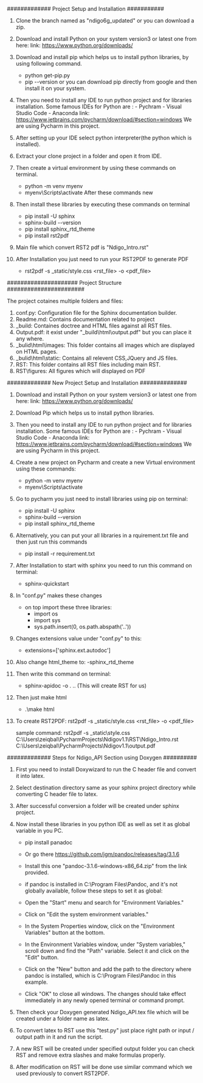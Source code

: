 #############   Project Setup and Installation  ###########


1. Clone the branch named as "ndigo6g_updated" or you can download a zip.
2. Download and install Python on your system version3 or latest one from here:
   link: https://www.python.org/downloads/
3. Download and install pip which helps us to install python libraries, by using following command. 
   - python get-pip.py
   - pip --version
   or you can download pip directly from google and then install it on your system.
4. Then you need to install any IDE to run python project and for libraries installation.
   Some famous IDEs for Python are :
           - Pychram
           - Visual Studio Code
           - Anaconda
   link: https://www.jetbrains.com/pycharm/download/#section=windows
   We are using Pycharm in this project.
5. After setting up your IDE select python interpreter(the python which is installed). 
6. Extract your clone project in a folder and open it from IDE. 
7. Then create a virtual environment by using these commands on terminal.
   - python -m venv myenv
   - myenv\Scripts\activate
   After these commands new 
   
8. Then install these libraries by executing these commands on terminal
   - pip install -U sphinx
   - sphinx-build --version
   - pip install sphinx_rtd_theme
   - pip install rst2pdf
9. Main file which convert RST2 pdf is "Ndigo_Intro.rst"

10. After Installation you just need to run your RST2PDF to generate PDF
    - rst2pdf  -s _static/style.css <rst_file> -o <pdf_file>





#####################   Project Structure #######################


The project cotaines multiple folders and files:
1. conf.py: Configuration file for the Sphinx documentation builder.
2. Readme.md: Contains documentation related to project
3. _build: Containes doctree and HTML files against all RST files.
4. Output.pdf: it exist under "\_build\html\output.pdf" but you can place it any where.
5. _bulid\html\images: This folder contains all images which are displayed on HTML pages.
6. _bulid\html\static: Contains all relevent CSS,JQuery and JS files.
7. RST: This folder contains all RST files including main RST.
8. RST\figures: All figures which will displayed on PDF





#############   New Project Setup and Installation ##############


1. Download and install Python on your system version3 or latest one from here:
   link: https://www.python.org/downloads/
2. Download Pip which helps us to install python libraries.
3. Then you need to install any IDE to run python project and for libraries installation.
   Some famous IDEs for Python are :
           - Pychram
           - Visual Studio Code
           - Anaconda
   link: https://www.jetbrains.com/pycharm/download/#section=windows
   We are using Pycharm in this project.
4. Create a new project on Pycharm and create a new Virtual environment using these commands:
   - python -m venv myenv
   - myenv\Scripts\activate
   
5. Go to pycharm you just need to install libraries using pip on terminal:
    - pip install -U sphinx
    - sphinx-build --version
    - pip install sphinx_rtd_theme
6. Alternatively, you can put your all libraries in a rquirement.txt file and then just run this commands
   - pip install -r requirement.txt
    
    
7. After Installation to start with sphinx you need to run this command on terminal:
    - sphinx-quickstart

8. In "conf.py"  makes these changes
    - on top import these three libraries:
        - import os
        - import sys
        - sys.path.insert(0, os.path.abspath('..'))

9. Changes extensions value under "conf.py" to this:
    - extensions=['sphinx.ext.autodoc'] 

10. Also change html_theme to:
    -sphinx_rtd_theme


11. Then write this command on terminal:
    - sphinx-apidoc -o . .. (This will create RST for us)

12. Then just make html
    - .\make html

13. To create RST2PDF:
    rst2pdf  -s _static/style.css <rst_file> -o <pdf_file>
    
    
    sample command: rst2pdf -s _static\style.css  C:\Users\zeiqbal\PycharmProjects\Ndigov1.1\RST\Ndigo_Intro.rst  C:\Users\zeiqbal\PycharmProjects\Ndigov1.1\output.pdf



############# Steps for Ndigo_API Section using Doxygen   ##########


1. First you need to install Doxywizard to run the C header file and convert it 
   into latex.
   
2. Select destination directory same as your sphinx project directory while converting
   C header file to latex.
   
3. After successful conversion a folder will be created under sphinx project.

4. Now install these libraries in you python IDE as well as set it as global variable in you PC.
   
   - pip install panadoc 
   
   - Or go there https://github.com/jgm/pandoc/releases/tag/3.1.6
   
   - Install this one "pandoc-3.1.6-windows-x86_64.zip" from the link provided.
   
   - if pandoc is installed in C:\Program Files\Pandoc, and it's not globally available, follow these steps to set it as global:
   
   - Open the "Start" menu and search for "Environment Variables."
   
   - Click on "Edit the system environment variables."
   
   - In the System Properties window, click on the "Environment Variables" button at the bottom.
   
   - In the Environment Variables window, under "System variables," scroll down and find the "Path" variable. Select it and click on the "Edit" button.
   
   - Click on the "New" button and add the path to the directory where pandoc is installed, which is C:\Program Files\Pandoc in this example.
   
   - Click "OK" to close all windows. The changes should take effect immediately in any newly opened terminal or command prompt.

5. Then check your Doxygen generated Ndigo_API.tex file which will be created under a folder name as latex.

6. To convert latex to RST use this "test.py" just place right path or input / output path in it and run the script.

7. A new RST will be created under specified output folder you can check RST and remove extra slashes and make formulas properly.

8. After modification on RST will be done use similar command which we used previously to convert RST2PDF.


 









